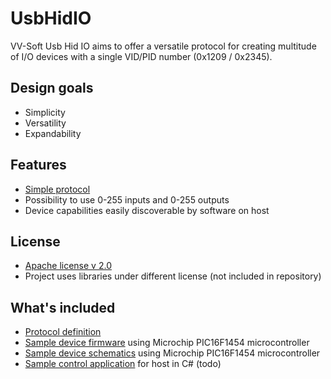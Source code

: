 # UsbHidIO
VV-Soft Usb Hid IO aims to offer a versatile protocol for creating multitude of I/O devices with a single VID/PID number (0x1209 / 0x2345).

## Design goals
 - Simplicity
 - Versatility
 - Expandability
 
## Features
 - [Simple protocol](PROTOCOL.md)
 - Possibility to use 0-255 inputs and 0-255 outputs
 - Device capabilities easily discoverable by software on host
 
## License
 - [Apache license v 2.0](LICENSE)
 - Project uses libraries under different license (not included in repository)

## What's included
- [Protocol definition](PROTOCOL.md)
- [Sample device firmware](Device/Example/PicFirmware) using Microchip PIC16F1454 microcontroller
- [Sample device schematics](Device/Example/Schematics) using Microchip PIC16F1454 microcontroller
- [Sample control application](Host/CsSample) for host in C# (todo)